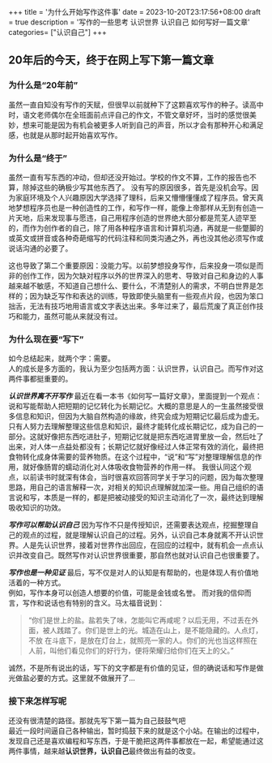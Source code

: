 +++
title = '为什么开始写作这件事'
date = 2023-10-20T23:17:56+08:00
draft = true
description = '写作的一些思考 认识世界 认识自己 如何写好一篇文章'
categories= ["认识自己"]
+++


## 20年后的今天，终于在网上写下第一篇文章

### 为什么是“20年前”
虽然一直自知没有写作的天赋，但很早以前就种下了这颗喜欢写作的种子。读高中时，语文老师偶尔在全班面前点评自己的作文，不管文章好坏，当时的感觉很美妙，想来可能是因为有机会被更多人听到自己的声音，所以才会有那种开心和满足感，也就是从那时起开始喜欢写作。

### 为什么是“终于”
虽然一直有写东西的冲动，但却还没开始过。学校的作文不算，工作的报告也不算，除掉这些的确极少写其他东西了。
没有写的原因很多，首先是没机会写。因为家庭环境及个人兴趣原因大学选择了理科，后来又懵懵懂懂成了程序员。曾天真地梦想程序员也是一种创造性的工作，和写作一样，能像上帝那样从无到有创造一片天地，后来发现事与愿违，自己用程序创造的世界绝大部分都是荒芜人迹罕至的，而作为创作者的自己，除了用各种程序语言和计算机沟通，再就是一些蹩脚的或英文或拼音或各种奇葩缩写的代码注释和同类沟通之外，再也没其他必须写作或说话沟通的必要了。

这也导致了第二个重要原因：没能力写。以前梦想投身写作，后来投身一项似是而非的创作工作，因为欠缺对程序以外的世界深入的思考、导致对自己和身边的人事越来越不敏感，不知道自己想什么、要什么，不清楚别人的需求，不明白世界是怎样的；因为缺乏写作和表达的训练，导致即使头脑里有一些观点片段，也因为笨口拙舌，无法有技巧地用语言或文字表达出来。多年过来了，最后荒废了真正创作技巧和能力，虽然可能从来就没有过。

### 为什么现在要“写下”
如今总结起来，就两个字：需要。  
人的成长是多方面的，我认为至少包括两方面：认识世界，认识自己。而写作对这两件事都挺重要的。

***认识世界离不开写作***
最近在看一本书《如何写一篇好文章》，里面提到一个观点：说和写能帮助人把短期的记忆转化为长期记忆。大概的意思是人的一生虽然接受很多信息和知识，但因为大脑自然构造的缘故，终究会成为短期记忆最后成为虚无。只有人努力去理解整理这些信息和知识，最终才能转化成长期记忆，成为自己的一部分。这就好像把东西吃进肚子，短期记忆就是把东西吃进胃里放一会，然后吐了出来，对人体一点益处都没有；长期记忆就好像经过人体正常有效的消化，最终把食物转化成身体需要的营养物质。在这个过程中，“说”和“写”对整理理解信息的作用，就好像肠胃的蠕动消化对人体吸收食物营养的作用一样。
我很认同这个观点，以前读书时就深有体会，当时很喜欢回答同学关于学习的问题，因为每次整理思路，用自己的语言解释一次，对相关的知识点理解就加深一些。用自己组织的语言说和写，本质是一样的，都是把被动接受的知识主动消化了一次，最终达到理解吸收知识的功效。

***写作可以帮助认识自己***
因为写作不只是传授知识，还需要表达观点，挖掘整理自己的观点的过程，就是理解认识自己的过程。另外，认识自己本身就离不开认识世界。人是先认识世界，接着对世界作出回应，在回应的过程中，就有机会一点点认识并改变自己。既然写作对认识世界很重要，那自然也就对认识自己也很重要了。

***写作也是一种见证***
最后，写不仅是对人的认知是有帮助的，也是体现人有价值地活着的一种方式。  
例如，写作本身可以创造人想要的价值，可能是金钱或名誉。
而对我的信仰而言，写作和说话也有特别的含义。马太福音说到：
> “你们是世上的盐。盐若失了味，怎能叫它再咸呢？以后无用，不过丢在外面，被人践踏了。你们是世上的光。城造在山上，是不能隐藏的。人点灯，不放 在斗底下，是放在灯台上，就照亮一家的人。你们的光也当这样照在人前，叫他们看见你们的好行为，便将荣耀归给你们在天上的父。”    

诚然，不是所有说出的话，写下的文字都是有价值的见证，但的确说话和写作是做光做盐必要的方式。这里就不做展开了...

### 接下来怎样写呢
还没有很清楚的路径。那就先写下第一篇为自己鼓鼓气吧  
最近一段时间逼自己各种输出，暂时捣鼓下来的就是这个小站。在输出的过程中，发现自己还是喜欢编程和写东西，于是干脆把这两件事都放在一起，希望能通过这两件事情，越来越**认识世界，认识自己**最终做出有益的改变。
